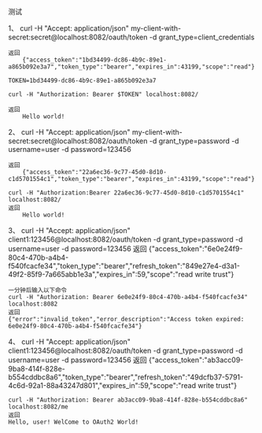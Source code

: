 测试

1、
    curl -H "Accept: application/json" my-client-with-secret:secret@localhost:8082/oauth/token -d grant_type=client_credentials

    返回
        {"access_token":"1bd34499-dc86-4b9c-89e1-a865b092e3a7","token_type":"bearer","expires_in":43199,"scope":"read"}

    TOKEN=1bd34499-dc86-4b9c-89e1-a865b092e3a7

    curl -H "Authorization: Bearer $TOKEN" localhost:8082/

    返回
        Hello world!


2、
    curl -H "Accept: application/json" my-client-with-secret:secret@localhost:8082/oauth/token -d grant_type=password -d username=user -d password=123456

    返回
        {"access_token":"22a6ec36-9c77-45d0-8d10-c1d5701554c1","token_type":"bearer","expires_in":43199,"scope":"read"}

    curl -H "Authorization:Bearer 22a6ec36-9c77-45d0-8d10-c1d5701554c1" localhost:8082/
    返回
        Hello world!

3、
    curl -H "Accept: application/json" client1:123456@localhost:8082/oauth/token -d grant_type=password -d username=user -d password=123456
    返回
    {"access_token":"6e0e24f9-80c4-470b-a4b4-f540fcacfe34","token_type":"bearer","refresh_token":"849e27e4-d3a1-49f2-85f9-7a665abb1e3a","expires_in":59,"scope":"read write trust"}

    一分钟后输入以下命令
    curl -H "Authorization: Bearer 6e0e24f9-80c4-470b-a4b4-f540fcacfe34" localhost:8082
    返回
    {"error":"invalid_token","error_description":"Access token expired: 6e0e24f9-80c4-470b-a4b4-f540fcacfe34"}


4、
    curl -H "Accept: application/json" client1:123456@localhost:8082/oauth/token -d grant_type=password -d username=user -d password=123456
    返回
    {"access_token":"ab3acc09-9ba8-414f-828e-b554cddbc8a6","token_type":"bearer","refresh_token":"49dcfb37-5791-4c6d-92a1-88a43247d801","expires_in":59,"scope":"read write trust"}

    curl -H "Authorization: Bearer ab3acc09-9ba8-414f-828e-b554cddbc8a6" localhost:8082/me
    返回
    Hello, user! WelCome to OAuth2 World!